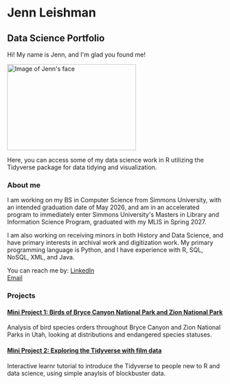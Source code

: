 # Jenn Leishman
## Data Science Portfolio

Hi! My name is Jenn, and I'm glad you found me!

<img src="https://github.com/user-attachments/assets/22f98bc2-397a-49e3-bb03-08c37e9fb86f" alt="Image of Jenn's face" width="300" height="200">


Here, you can access some of my data science work in R utilizing the Tidyverse package for data tidying and visualization. 

### About me

I am working on my BS in Computer Science from Simmons University, with an intended graduation date of May 2026, and am in an accelerated program to immediately enter Simmons University's Masters in Library and Information Science Program, graduated with my MLIS in Spring 2027.

I am also working on receiving minors in both History and Data Science, and have primary interests in archival work and digitization work. My primary programming language is Python, and I have experience with R, SQL, NoSQL, XML, and Java.

You can reach me by:
[LinkedIn](https://www.linkedin.com/in/jenn-leishman-746590333/)<br>
[Email](mailto:jennifermleishman@gmail.com)

### Projects

#### [Mini Project 1: Birds of Bryce Canyon National Park and Zion National Park](jennleishman.github.io/Mini-Project-1/)
Analysis of bird species orders throughout Bryce Canyon and Zion National Parks in Utah, looking at distributions and endangered species statuses.

#### [Mini Project 2: Exploring the Tidyverse with film data](https://jennleishman.github.io/Mini-Project-2/)
Interactive learnr tutorial to introduce the Tidyverse to people new to R and data science, using simple anaylsis of blockbuster data.


